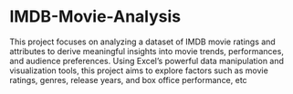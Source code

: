 # IMDB-Movie-Analysis
This project focuses on analyzing a dataset of IMDB movie ratings and attributes to derive meaningful insights into movie trends, performances, and audience preferences. Using Excel’s powerful data manipulation and visualization tools, this project aims to explore factors such as movie ratings, genres, release years, and box office performance, etc
